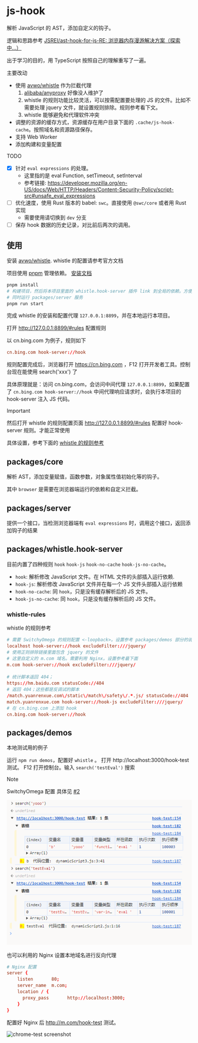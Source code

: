 # js-hook

解析 JavaScript 的 AST，添加自定义的钩子。

逻辑和思路参考 [JSREI/ast-hook-for-js-RE: 浏览器内存漫游解决方案（探索中...）](https://github.com/JSREI/ast-hook-for-js-RE)

出于学习的目的，用 TypeScript 按照自己的理解重写了一遍。

主要改动

- 使用 [avwo/whistle](https://github.com/avwo/whistle) 作为拦截代理
  1. [alibaba/anyproxy](https://github.com/alibaba/anyproxy) 好像没人维护了
  2. whistle 的规则功能比较灵活，可以按需配置要处理的 JS 的文件。比如不需要处理 jquery 文件，就设置规则排除。规则参考看下文。
  3. whistle 能够避免和代理软件冲突
- 调整的资源的缓存方式，资源缓存在用户目录下面的 `.cache/js-hook-cache`。按照域名和资源路径保存。
- 支持 Web Worker
- 添加构建和变量配置

TODO

- [x] 针对 `eval expressions` 的处理。
  - 这里指的是 eval Function, setTimeout, setInterval
  - 参考链接: https://developer.mozilla.org/en-US/docs/Web/HTTP/Headers/Content-Security-Policy/script-src#unsafe_eval_expressions
- [ ] 优化速度，使用 Rust 版本的 babel: `swc`。直接使用 `@swc/core` 或者用 Rust 实现
  - 需要使用请切换到 `dev` 分支
- [ ] 保存 hook 数据的历史记录，对比前后两次的调用。

## 使用

安装 [avwo/whistle](https://github.com/avwo/whistle). whistle 的配置请参考官方文档

项目使用 [pnpm](https://pnpm.io/) 管理依赖。 [安装文档](https://pnpm.io/installation)

```bash
pnpm install
# 构建项目，然后将本项目里面的 whistle.hook-server 插件 link 到全局的依赖。方便 whistle 读取
# 同时运行 packages/server 服务
pnpm run start
```
完成 whistle 的安装和配置代理 `127.0.0.1:8899`，并在本地运行本项目。

打开 http://127.0.0.1:8899/#rules 配置规则

以 cn.bing.com 为例子，规则如下

```conf
cn.bing.com hook-server://hook
```

规则配置完成后，浏览器打开 https://cn.bing.com ，F12 打开开发者工具。控制台现在能使用 search('xxx') 了

具体原理就是：访问 cn.bing.com，会访问中间代理 `127.0.0.1:8899`，如果配置了 `cn.bing.com hook-server://hook`
中间代理响应请求时，会执行本项目的 hook-server 注入 JS 代码。

> [!IMPORTANT]  
> 然后打开 whistle 的规则配置页面 http://127.0.0.1:8899/#rules 配置好 hook-server 规则。才能正常使用

具体设置，参考下面的 [whistle 的规则参考](#whistle-rules)

## packages/core

解析 AST，添加变量赋值，函数参数，对象属性值初始化等的钩子。

其中 `browser` 是需要在浏览器端运行的依赖和自定义拦截。

## packages/server

提供一个接口，当检测浏览器端有 `eval expressions` 时，调用这个接口，返回添加钩子的结果

## packages/whistle.hook-server

目前内置了四种规则 `hook` `hook-js` `hook-no-cache` `hook-js-no-cache`。

- `hook`: 解析修改 JavaScript 文件。在 HTML 文件的头部插入运行依赖.
- `hook-js`: 解析修改 JavaScript 文件并在每一个 JS 文件头部插入运行依赖
- `hook-no-cache`: 同 `hook`，只是没有缓存解析后的 JS 文件。
- `hook-js-no-cache`: 同 `hook`，只是没有缓存解析后的 JS 文件。

### whistle-rules

whistle 的规则参考

```conf
# 需要 SwitchyOmega 的规则配置 <-loopback>。设置参考 packages/demos 部分的说明
localhost hook-server://hook excludeFilter:///jquery/
# 使用正则排除链接里面包含 jquery 的文件
# 这里自定义的 m.com 域名。需要利用 Nginx。设置参考最下面
m.com hook-server://hook excludeFilter:///jquery/

# 统计脚本返回 404；
https://hm.baidu.com statusCode://404
# 返回 404；这些都是反调试的脚本
/match.yuanrenxue.com\/static\/match\/safety\/.*.js/ statusCode://404
match.yuanrenxue.com hook-server://hook-js excludeFilter:///jquery/
# 在 cn.bing.com 上添加 hook
cn.bing.com hook-server://hook
```

## packages/demos

本地测试用的例子

运行 `npm run demos`，配置好 `whistle` 。
打开 http://localhost:3000/hook-test 测试。
F12 打开控制台。输入 `search('testEval')` 搜索

> [!note]  
> SwitchyOmega 配置
> 具体见 [#2](https://github.com/zhifengle/js-hook/issues/2)

![chrome-localhost-test screenshot](screenshots/chrome-localhost-test.png 'chrome-localhost-test screenshot')

也可以利用的 Nginx 设置本地域名进行反向代理

```conf
# Nginx 配置
server {
    listen       80;
    server_name  m.com;
    location / {
      proxy_pass       http://localhost:3000;
    }
}
```

配置好 Nginx 后 http://m.com/hook-test 测试。

![chrome-test screenshot](screenshots/chrome-test.png 'chrome-test screenshot')
